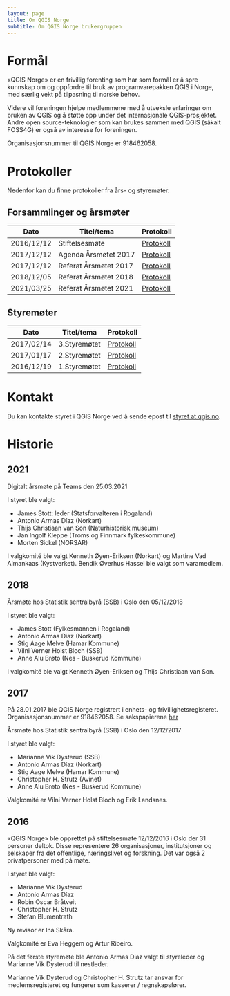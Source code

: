 ```yaml
---
layout: page
title: Om QGIS Norge
subtitle: Om QGIS Norge brukergruppen
---
```


# Formål
«QGIS Norge» er en frivillig forenting som har som formål er å spre kunnskap 
om og oppfordre til bruk av programvarepakken QGIS i Norge, med særlig vekt 
på tilpasning til norske behov.

Videre vil foreningen hjelpe medlemmene med å utveksle erfaringer 
om bruken av QGIS og å støtte opp under det internasjonale QGIS-prosjektet.
Andre open source-teknologier som kan brukes sammen med QGIS (såkalt FOSS4G) 
er også av interesse for foreningen.

Organisasjonsnummer til QGIS Norge er 918462058.

# Protokoller
Nedenfor kan du finne protokoller fra års- og styremøter.

## Forsammlinger og årsmøter

|Dato|Titel/tema|Protokoll|
|----|----------|---------|
|2016/12/12|Stiftelsesmøte|[Protokoll](https://github.com/qgisnorge/qgisnorge.github.io/blob/master/dokumenter/aarsmoeter/Stiftelsesmoete_QGIS_Norge.pdf)|
|2017/12/12|Agenda Årsmøtet 2017|[Protokoll](https://github.com/qgisnorge/qgisnorge.github.io/blob/master/dokumenter/aarsmoeter/Agenda_Aarsmoete_QGIS_Norge_2017.pdf)|
|2017/12/12|Referat Årsmøtet 2017|[Protokoll](https://github.com/qgisnorge/qgisnorge.github.io/blob/master/dokumenter/aarsmoeter/Referat_Aarsmøte_QGIS_Norge_2017.pdf)|
|2018/12/05|Referat Årsmøtet 2018|[Protokoll](https://github.com/qgisnorge/qgisnorge.github.io/blob/master/dokumenter/aarsmoeter/Referat_QGIS_Norge_aarsmoete_2018.pdf)|
|2021/03/25|Referat Årsmøtet 2021|[Protokoll](https://github.com/qgisnorge/qgisnorge.github.io/blob/master/dokumenter/aarsmoeter/QGIS_aarsmøte_20210325.pdf)|

## Styremøter

|Dato|Titel/tema|Protokoll|
|----|----------|---------|
|2017/02/14|3.Styremøtet|[Protokoll](https://github.com/qgisnorge/qgisnorge.github.io/blob/master/dokumenter/styremoeter/2017_02_14_QGIS_Norge_Styremoete_0003.docx)|
|2017/01/17|2.Styremøtet|[Protokoll](https://github.com/qgisnorge/qgisnorge.github.io/blob/master/dokumenter/styremoeter/2017_01_17_QGIS_Norge_Styremoete_0002.docx)|
|2016/12/19|1.Styremøtet|[Protokoll](https://github.com/qgisnorge/qgisnorge.github.io/blob/master/dokumenter/styremoeter/2016_12_19_QGIS_Norge_Styremoete_0001.docx)|


# Kontakt
Du kan kontakte styret i QGIS Norge ved å sende epost til [styret at qgis.no](mailto:styret@qgis.no).

# Historie

## 2021

Digitalt årsmøte på Teams den 25.03.2021

I styret ble valgt:

- James Stott: leder (Statsforvalteren i Rogaland)
- Antonio Armas Díaz (Norkart)
- Thijs Christiaan van Son (Naturhistorisk museum)
- Jan Ingolf Kleppe (Troms og Finnmark fylkeskommune)
- Morten Sickel (NORSAR)

I valgkomité ble valgt Kenneth Øyen-Eriksen (Norkart) og Martine Vad Almankaas (Kystverket). Bendik Øverhus Hassel ble valgt som varamedlem.

## 2018

Årsmøte hos Statistik sentralbyrå (SSB) i Oslo den 05/12/2018

I styret ble valgt:

- James Stott (Fylkesmannen i Rogaland)
- Antonio Armas Díaz (Norkart)
- Stig Aage Melve (Hamar Kommune) 
- Vilni Verner Holst Bloch (SSB)
- Anne Alu Brøto (Nes - Buskerud Kommune)

I valgkomité ble valgt Kenneth Øyen-Eriksen og Thijs Christiaan van Son.

## 2017

På 28.01.2017 ble QGIS Norge registrert i enhets- og 
frivillighetsregisteret. Organisasjonsnummer er 918462058.
Se sakspapierene [her](https://github.com/qgisnorge/qgisnorge.github.io/blob/master/dokumenter/registrering/)

Årsmøte hos Statistik sentralbyrå (SSB) i Oslo den 12/12/2017

I styret ble valgt:

- Marianne Vik Dysterud (SSB)
- Antonio Armas Díaz (Norkart)
- Stig Aage Melve (Hamar Kommune) 
- Christopher H. Strutz (Avinet)
- Anne Alu Brøto (Nes - Buskerud Kommune)

Valgkomité er Vilni Verner Holst Bloch og Erik Landsnes.


## 2016

«QGIS Norge» ble opprettet på stiftelsesmøte 12/12/2016 
i Oslo der 31 personer deltok. Disse representere 26 organisasjoner, 
institutsjoner og selskaper fra det offentlige, næringslivet og forskning.
Det var også 2 privatpersoner med på møte. 

I styret ble valgt:

- Marianne Vik Dysterud
- Antonio Armas Díaz
- Robin Oscar Bråtveit
- Christopher H. Strutz
- Stefan Blumentrath

Ny revisor er Ina Skåra.

Valgkomité er Eva Heggem og Artur Ribeiro.

På det første styremøte ble Antonio Armas Diaz valgt til styreleder 
og Marianne Vik Dysterud til nestleder. 

Marianne Vik Dysterud og Christopher H. Strutz tar ansvar for 
medlemsregisteret og fungerer som kasserer / regnskapsfører.
